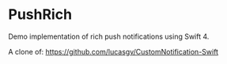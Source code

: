 # PushRich
Demo implementation of rich push notifications using Swift 4. 

A clone of: https://github.com/lucasgv/CustomNotification-Swift
